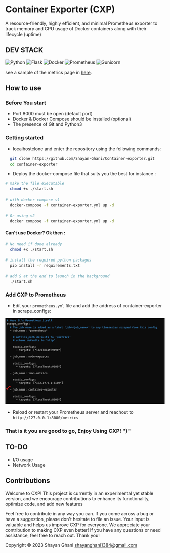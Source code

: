 # Container Exporter (CXP)

A resource-friendly, highly efficient, and minimal Prometheus exporter to track memory and CPU usage of Docker containers along with their lifecycle (uptime)

## DEV STACK
![Python](https://img.shields.io/badge/python-3670A0?style=for-the-badge&logo=python&logoColor=ffdd54) ![Flask](https://img.shields.io/badge/flask-%23000.svg?style=for-the-badge&logo=flask&logoColor=ffdd54) ![Docker](https://img.shields.io/badge/docker-3670A0?style=for-the-badge&logo=docker&logoColor=ffff) ![Prometheus](https://img.shields.io/badge/Prometheus-E6522C?style=for-the-badge&logo=Prometheus&logoColor=white) ![Gunicorn](https://img.shields.io/badge/gunicorn-%298729.svg?style=for-the-badge&logo=gunicorn&logoColor=white)

see a sample of the metrics page in [here](./extra/metrics.txt).
## How to use

### Before You start
 - Port 8000 must be open (default port)
 - Docker & Docker Compose should be installed (optional)
 - The presence of Git and Python3

### Getting started
- localhostclone and enter the repository using the following commands:
```bash
  git clone https://github.com/Shayan-Ghani/Container-exporter.git
  cd container-exporter
```
- Deploy the docker-compose file that suits you the best for instance :
```bash 
# make the file executable
  chmod +x ./start.sh

# with docker compose v1
  docker-compose -f container-exporter.yml up -d

# Or using v2
  docker compose -f container-exporter.yml up -d
```

#### Can't use Docker? Ok then :
```bash
# No need if done already
  chmod +x ./start.sh

# install the required python packages
  pip install -r requirements.txt

# add & at the end to launch in the background
  ./start.sh 

``` 

### Add CXP to Prometheus
- Edit your `prometheus.yml` file and add the address of container-exporter in scrape_configs:

![Prometheus config](./capture/scrape-config.png "Prometheus configuration file")

- Reload or restart your Prometheus server and reachout to `http://127.0.0.1:8000/metrics`
### That is it you are good to go, Enjoy Using CXP! "}"


## TO-DO
 - I/O usage 
 - Network Usage

## Contributions
Welcome to CXP! This project is currently in an experimental yet stable version, and we encourage contributions to enhance its functionality, optimize code, and add new features

Feel free to contribute in any way you can. If you come across a bug or have a suggestion, please don't hesitate to file an issue. Your input is valuable and helps us improve CXP for everyone. We appreciate your contribution to making CXP even better! If you have any questions or need assistance, feel free to reach out. Thank you!

Copyright © 2023 Shayan Ghani shayanghani1384@gmail.com
